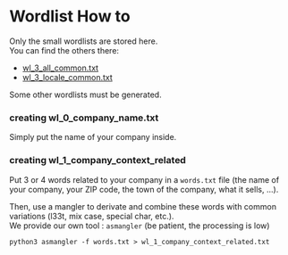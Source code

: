 # Wordlist How to
Only the small wordlists are stored here.  
You can find the others there:
- [wl_3_all_common.txt](https://bonny.astar.org/wl_3_all_common.zip)
- [wl_3_locale_common.txt](https://bonny.astar.org/wl_3_locale_common.zip)

Some other wordlists must be generated.  

### creating wl_0_company_name.txt
Simply put the name of your company inside.

### creating wl_1_company_context_related
Put 3 or 4 words related to your company in a `words.txt` file (the name of your company, your ZIP code, the town of the company, what it sells, ...).  

Then, use a mangler to derivate and combine these words with common variations (l33t, mix case, special char, etc.).  
We provide our own tool : `asmangler` (be patient, the processing is low)
```
python3 asmangler -f words.txt > wl_1_company_context_related.txt
```
